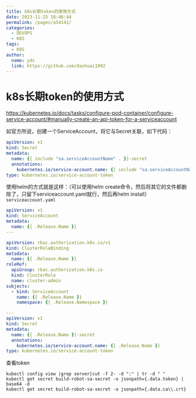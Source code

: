 ```yaml
---
title: k8s长期token的使用方式
date: 2023-11-25 18:46:44
permalink: /pages/a54141/
categories:
  - DEVOPS
  - K8S
tags:
  - K8S
author: 
  name: yds
  link: https://github.com/dashuai1992
---
```


# k8s长期token的使用方式

https://kubernetes.io/docs/tasks/configure-pod-container/configure-service-account/#manually-create-an-api-token-for-a-serviceaccount


如官方所说，创建一个ServiceAccount，将它与Secret关联，如下代码：

```yaml
apiVersion: v1
kind: Secret
metadata:
  name: {{ include "sa.serviceAccountName" . }}-secret
  annotations:
    kubernetes.io/service-account.name: {{ include "sa.serviceAccountName" . }}
type: kubernetes.io/service-account-token
```

使用helm的方式就是这样：（可以使用helm create命令，然后将其它的文件都删除了，只留下serviceaccount.yaml就行，然后再helm install）
```serviceaccount.yaml```

```yaml
apiVersion: v1
kind: ServiceAccount
metadata:
  name: {{ .Release.Name }}
---

apiVersion: rbac.authorization.k8s.io/v1
kind: ClusterRoleBinding
metadata:
  name: {{ .Release.Name }}
roleRef:
  apiGroup: rbac.authorization.k8s.io
  kind: ClusterRole
  name: cluster-admin
subjects:
  - kind: ServiceAccount
    name: {{ .Release.Name }}
    namespace: {{ .Release.Namespace }}

---
apiVersion: v1
kind: Secret
metadata:
  name: {{ .Release.Name }}-secret
  annotations:
    kubernetes.io/service-account.name: {{ .Release.Name }}
type: kubernetes.io/service-account-token
```


查看token
```shell
kubectl config view |grep server|cut -f 2- -d ":" | tr -d " "
kubectl get secret build-robot-sa-secret -o jsonpath={.data.token} | base64 -d
kubectl get secret build-robot-sa-secret -o jsonpath={.data.ca\\.crt}

```